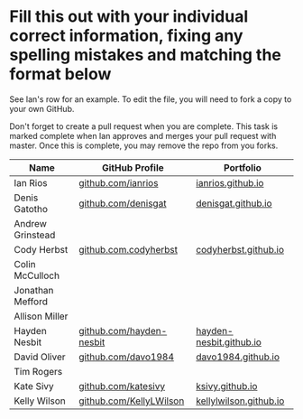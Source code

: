 # Fill this out with your individual correct information, fixing any spelling mistakes and matching the format below

See Ian's row for an example. To edit the file, you will need to fork a copy to your own GitHub.

Don't forget to create a pull request when you are complete. This task is marked complete when Ian approves and merges your pull request with master. Once this is complete, you may remove the repo from you forks.

| Name             | GitHub Profile                                               | Portfolio                                                        |
| ---------------- | ------------------------------------------------------------ | ---------------------------------------------------------------- |
| Ian Rios         | [github.com/ianrios](https://github.com/ianrios)             | [ianrios.github.io](https://ianrios.github.io)                   |
| Denis Gatotho    | [github.com/denisgat](https://github.com/denisgat)           | [denisgat.github.io](https://denisgat.github.io)                 |
| Andrew Grinstead |                                                              |                                                                  |
| Cody Herbst      | [github.com.codyherbst](https://github.com/codyherbst)       | [codyherbst.github.io](https://codyherbst.github.io)             |
| Colin McCulloch  |                                                              |                                                                  |
| Jonathan Mefford |                                                              |                                                                  |
| Allison Miller   |                                                              |                                                                  |
| Hayden Nesbit    | [github.com/hayden-nesbit](https://github.com/hayden-nesbit) | [hayden-nesbit.github.io](https://hayden-nesbit.github.io)       |
| David Oliver     | [github.com/davo1984](https://github.com/davo1984)           | [davo1984.github.io](https://davo1984.github.io)                 |
| Tim Rogers       |                                                              |                                                                  |
| Kate Sivy        | [github.com/katesivy](https://github.com/katesivy)           | [ksivy.github.io](https://ksivy.github.io)                       |
| Kelly Wilson     | [github.com/KellyLWilson](https://github.com/KellyLWilson)   | [kellylwilson.github.io](https://kellylwilson.github.io/my-app/) |
